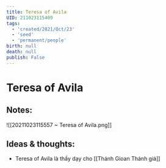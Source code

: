 ```yaml
---
title: Teresa of Avila
UID: 211023115409
tags:
  - 'created/2021/Oct/23'
  - 'seed'
  - 'permanent/people'
birth: null
death: null
publish: False
---
```

# Teresa of Avila

## Notes:
![[20211023115557 ~ Teresa of Avila.png]]

## Ideas & thoughts:
- Teresa of Avila là thầy dạy cho [[Thánh Gioan Thánh giá]]